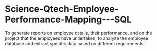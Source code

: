 # Science-Qtech-Employee-Performance-Mapping---SQL
To generate reports on employee details, their performance, and on the project that the employees have undertaken, to analyze the employee database and extract specific data based on different requirements.
